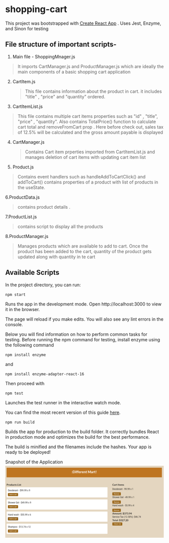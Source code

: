 # shopping-cart

This project was bootstrapped with [Create React App](https://create-react-app.dev/docs/getting-started/) .
Uses Jest, Enzyme, and Sinon for testing



## File structure of important scripts-

1. Main file - ShoppingMnager.js
  > It imports CartManager.js and ProductManager.js which are ideally the main components of a basic shopping cart application

2. CartItem.js 
   > This file contains information about the product in cart. it includes "title" , "price" and "quantity" ordered. 

3. CartItemList.js 
  > This file contains multiple cart items properties such as "id" , "title", "price" , "quantity".
  > Also contains TotalPrice() function to calculate cart total and  removeFromCart prop .
  > Here before check out, sales tax of 12.5% will be calculated and the gross amount payable is displayed 
   
4. CartManager.js
   > Contains Cart item prperties imported from CartItemList.js and manages deletion of cart items with updating cart item list
   
5. Product.js 
  > Contains event handlers such as handleAddToCartClick() and addToCart()
  > contains properties of a product with list of products in the useState.
    
6.ProductData.js
  > contains product details .
  
7.ProductList.js
  > contains script to display all the products
  
8.ProductManager.js
  > Manages products which are available to add to cart. Once the product has been added to the cart, quantity of the product gets updated along with quantity 
  in te cart
  
## Available Scripts
In the project directory, you can run:

```
npm start
```
Runs the app in the development mode.
Open http://localhost:3000 to view it in the browser.

The page will reload if you make edits.
You will also see any lint errors in the console.

Below you will find  information on how to perform common tasks for testing.
Before running the npm command for testing,  install enzyme using the following command
```
npm install enzyme

```
and 
```
npm install enzyme-adapter-react-16
```

Then proceed with
```
npm test
```
Launches the test runner in the interactive watch mode.

You can find the most recent version of this guide [here](https://create-react-app.dev/docs/running-tests/).

```
npm run build
```
Builds the app for production to the build folder.
It correctly bundles React in production mode and optimizes the build for the best performance.

The build is minified and the filenames include the hashes.
Your app is ready to be deployed!
  
Snapshot of the Application
![here](https://github.com/Sanchitakr/shopping-cart/blob/master/img/different.PNG)
